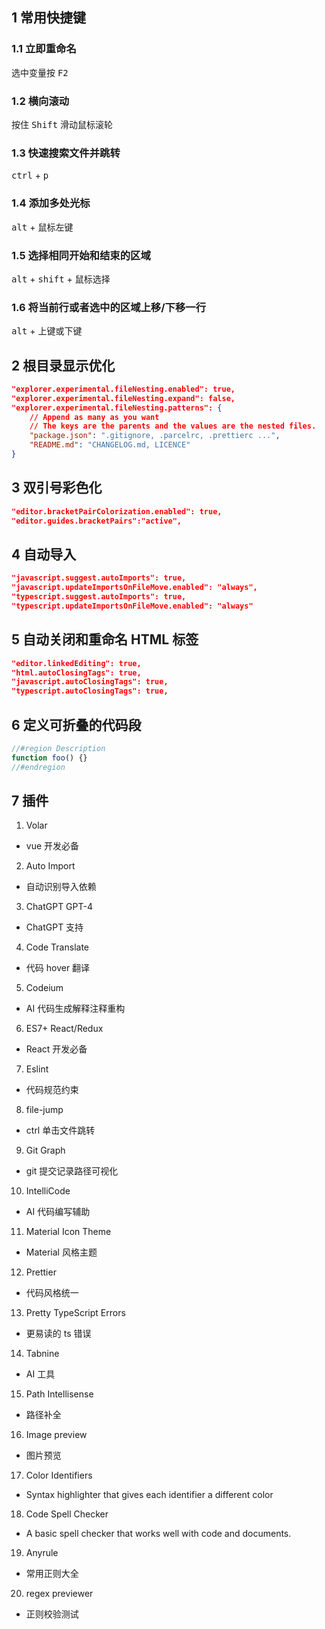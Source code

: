 ## 1 常用快捷键

### 1.1 立即重命名

选中变量按 <kbd>F2</kbd>

### 1.2 横向滚动

按住 <kbd>Shift</kbd> 滑动鼠标滚轮

### 1.3 快速搜索文件并跳转

<kbd>ctrl</kbd> + <kbd>p</kbd>

### 1.4 添加多处光标

<kbd>alt</kbd> + <kbd>鼠标左键</kbd>

### 1.5 选择相同开始和结束的区域

<kbd>alt</kbd> + <kbd>shift</kbd> + <kbd>鼠标选择</kbd>

### 1.6 将当前行或者选中的区域上移/下移一行

<kbd>alt</kbd> + <kbd>上键或下键</kbd>

## 2 根目录显示优化

```json
"explorer.experimental.fileNesting.enabled": true,
"explorer.experimental.fileNesting.expand": false,
"explorer.experimental.fileNesting.patterns": {
    // Append as many as you want
    // The keys are the parents and the values are the nested files.
    "package.json": ".gitignore, .parcelrc, .prettierc ...",
    "README.md": "CHANGELOG.md, LICENCE"
}
```

## 3 双引号彩色化

```json
"editor.bracketPairColorization.enabled": true,
"editor.guides.bracketPairs":"active",
```

## 4 自动导入

```json
"javascript.suggest.autoImports": true,
"javascript.updateImportsOnFileMove.enabled": "always",
"typescript.suggest.autoImports": true,
"typescript.updateImportsOnFileMove.enabled": "always"
```

## 5 自动关闭和重命名 HTML 标签

```json
"editor.linkedEditing": true,
"html.autoClosingTags": true,
"javascript.autoClosingTags": true,
"typescript.autoClosingTags": true,
```

## 6 定义可折叠的代码段

```js
//#region Description
function foo() {}
//#endregion
```

## 7 插件

1. Volar

- vue 开发必备

2. Auto Import

- 自动识别导入依赖

3. ChatGPT GPT-4

- ChatGPT 支持

4. Code Translate

- 代码 hover 翻译

5. Codeium

- AI 代码生成解释注释重构

6. ES7+ React/Redux

- React 开发必备

7. Eslint

- 代码规范约束

8. file-jump

- ctrl 单击文件跳转

9. Git Graph

- git 提交记录路径可视化

10. IntelliCode

- AI 代码编写辅助

11. Material Icon Theme

- Material 风格主题

12. Prettier

- 代码风格统一

13. Pretty TypeScript Errors

- 更易读的 ts 错误

14. Tabnine

- AI 工具

15. Path Intellisense

- 路径补全

16. Image preview

- 图片预览

17. Color Identifiers

- Syntax highlighter that gives each identifier a different color

18. Code Spell Checker

- A basic spell checker that works well with code and documents.

19. Anyrule

- 常用正则大全

20. regex previewer

- 正则校验测试
